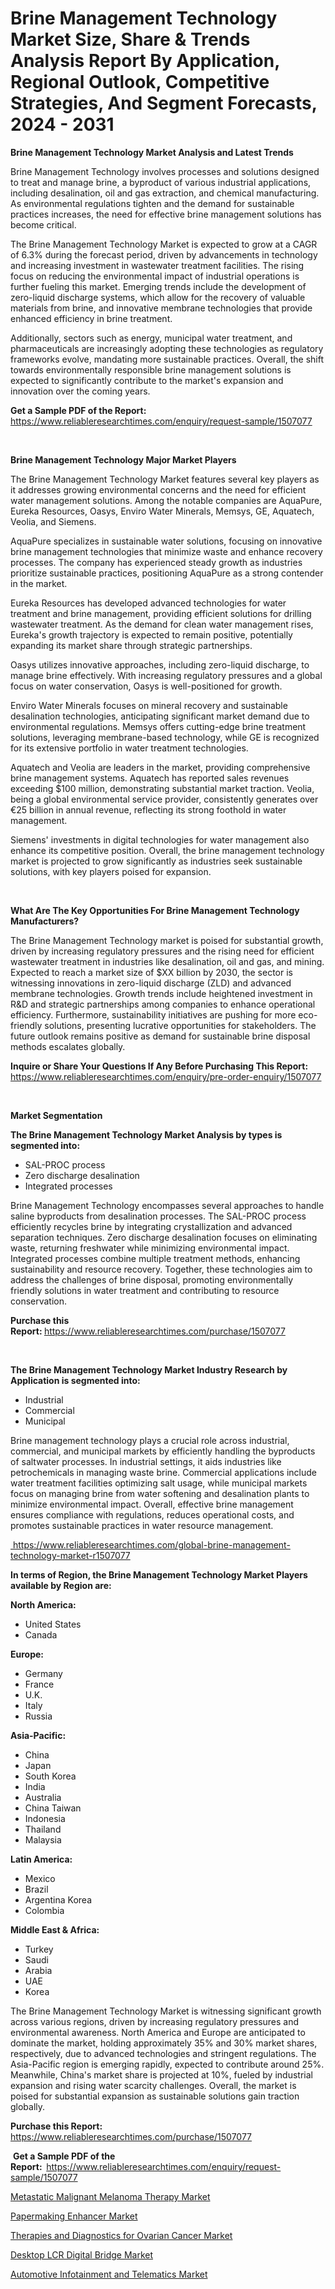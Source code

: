 <p><h1>Brine Management Technology Market Size, Share & Trends Analysis Report By Application, Regional Outlook, Competitive Strategies, And Segment Forecasts, 2024 - 2031</h1></p><p><strong>Brine Management Technology Market Analysis and Latest Trends</strong></p>
<p><p>Brine Management Technology involves processes and solutions designed to treat and manage brine, a byproduct of various industrial applications, including desalination, oil and gas extraction, and chemical manufacturing. As environmental regulations tighten and the demand for sustainable practices increases, the need for effective brine management solutions has become critical. </p><p>The Brine Management Technology Market is expected to grow at a CAGR of 6.3% during the forecast period, driven by advancements in technology and increasing investment in wastewater treatment facilities. The rising focus on reducing the environmental impact of industrial operations is further fueling this market. Emerging trends include the development of zero-liquid discharge systems, which allow for the recovery of valuable materials from brine, and innovative membrane technologies that provide enhanced efficiency in brine treatment. </p><p>Additionally, sectors such as energy, municipal water treatment, and pharmaceuticals are increasingly adopting these technologies as regulatory frameworks evolve, mandating more sustainable practices. Overall, the shift towards environmentally responsible brine management solutions is expected to significantly contribute to the market's expansion and innovation over the coming years.</p></p>
<p><strong>Get a Sample PDF of the Report:&nbsp;</strong> <a href="https://www.reliableresearchtimes.com/enquiry/request-sample/1507077?utm_campaign=1558&utm_medium=2&utm_source=Github&utm_content=ia&utm_term=07122024&utm_id=brine-management-technology">https://www.reliableresearchtimes.com/enquiry/request-sample/1507077</a></p>
<p>&nbsp;</p>
<p><strong>Brine Management Technology Major Market Players</strong></p>
<p><p>The Brine Management Technology Market features several key players as it addresses growing environmental concerns and the need for efficient water management solutions. Among the notable companies are AquaPure, Eureka Resources, Oasys, Enviro Water Minerals, Memsys, GE, Aquatech, Veolia, and Siemens.</p><p>AquaPure specializes in sustainable water solutions, focusing on innovative brine management technologies that minimize waste and enhance recovery processes. The company has experienced steady growth as industries prioritize sustainable practices, positioning AquaPure as a strong contender in the market.</p><p>Eureka Resources has developed advanced technologies for water treatment and brine management, providing efficient solutions for drilling wastewater treatment. As the demand for clean water management rises, Eureka's growth trajectory is expected to remain positive, potentially expanding its market share through strategic partnerships.</p><p>Oasys utilizes innovative approaches, including zero-liquid discharge, to manage brine effectively. With increasing regulatory pressures and a global focus on water conservation, Oasys is well-positioned for growth.</p><p>Enviro Water Minerals focuses on mineral recovery and sustainable desalination technologies, anticipating significant market demand due to environmental regulations. Memsys offers cutting-edge brine treatment solutions, leveraging membrane-based technology, while GE is recognized for its extensive portfolio in water treatment technologies.</p><p>Aquatech and Veolia are leaders in the market, providing comprehensive brine management systems. Aquatech has reported sales revenues exceeding $100 million, demonstrating substantial market traction. Veolia, being a global environmental service provider, consistently generates over €25 billion in annual revenue, reflecting its strong foothold in water management.</p><p>Siemens' investments in digital technologies for water management also enhance its competitive position. Overall, the brine management technology market is projected to grow significantly as industries seek sustainable solutions, with key players poised for expansion.</p></p>
<p>&nbsp;</p>
<p><strong>What Are The Key Opportunities For Brine Management Technology Manufacturers?</strong></p>
<p><p>The Brine Management Technology market is poised for substantial growth, driven by increasing regulatory pressures and the rising need for efficient wastewater treatment in industries like desalination, oil and gas, and mining. Expected to reach a market size of $XX billion by 2030, the sector is witnessing innovations in zero-liquid discharge (ZLD) and advanced membrane technologies. Growth trends include heightened investment in R&D and strategic partnerships among companies to enhance operational efficiency. Furthermore, sustainability initiatives are pushing for more eco-friendly solutions, presenting lucrative opportunities for stakeholders. The future outlook remains positive as demand for sustainable brine disposal methods escalates globally.</p></p>
<p><strong>Inquire or Share Your Questions If Any Before Purchasing This Report:</strong> <a href="https://www.reliableresearchtimes.com/enquiry/pre-order-enquiry/1507077?utm_campaign=1558&utm_medium=2&utm_source=Github&utm_content=ia&utm_term=07122024&utm_id=brine-management-technology">https://www.reliableresearchtimes.com/enquiry/pre-order-enquiry/1507077</a></p>
<p>&nbsp;</p>
<p><strong>Market Segmentation</strong></p>
<p><strong>The Brine Management Technology Market Analysis by types is segmented into:</strong></p>
<p><ul><li>SAL-PROC process</li><li>Zero discharge desalination</li><li>Integrated processes</li></ul></p>
<p><p>Brine Management Technology encompasses several approaches to handle saline byproducts from desalination processes. The SAL-PROC process efficiently recycles brine by integrating crystallization and advanced separation techniques. Zero discharge desalination focuses on eliminating waste, returning freshwater while minimizing environmental impact. Integrated processes combine multiple treatment methods, enhancing sustainability and resource recovery. Together, these technologies aim to address the challenges of brine disposal, promoting environmentally friendly solutions in water treatment and contributing to resource conservation.</p></p>
<p><strong>Purchase this Report:&nbsp;</strong><a href="https://www.reliableresearchtimes.com/purchase/1507077?utm_campaign=1558&utm_medium=2&utm_source=Github&utm_content=ia&utm_term=07122024&utm_id=brine-management-technology">https://www.reliableresearchtimes.com/purchase/1507077</a></p>
<p>&nbsp;</p>
<p><strong>The Brine Management Technology Market Industry Research by Application is segmented into:</strong></p>
<p><ul><li>Industrial</li><li>Commercial</li><li>Municipal</li></ul></p>
<p><p>Brine management technology plays a crucial role across industrial, commercial, and municipal markets by efficiently handling the byproducts of saltwater processes. In industrial settings, it aids industries like petrochemicals in managing waste brine. Commercial applications include water treatment facilities optimizing salt usage, while municipal markets focus on managing brine from water softening and desalination plants to minimize environmental impact. Overall, effective brine management ensures compliance with regulations, reduces operational costs, and promotes sustainable practices in water resource management.</p></p>
<p><a href="https://www.reliableresearchtimes.com/global-brine-management-technology-market-r1507077?utm_campaign=1558&utm_medium=2&utm_source=Github&utm_content=ia&utm_term=07122024&utm_id=brine-management-technology">&nbsp;https://www.reliableresearchtimes.com/global-brine-management-technology-market-r1507077</a></p>
<p><strong>In terms of Region, the Brine Management Technology Market Players available by Region are:</strong></p>
<p>
    <p> <strong> North America: </strong>
        <ul>
            <li>United States</li>
            <li>Canada</li>
        </ul>
        </p> 
    <p> <strong> Europe: </strong>
        <ul>
            <li>Germany</li>
            <li>France</li>
            <li>U.K.</li>
            <li>Italy</li>
            <li>Russia</li>
        </ul>
        </p> 
    <p> <strong> Asia-Pacific: </strong>
        <ul>
            <li>China</li>
            <li>Japan</li>
            <li>South Korea</li>
            <li>India</li>
            <li>Australia</li>
            <li>China Taiwan</li>
            <li>Indonesia</li>
            <li>Thailand</li>
            <li>Malaysia</li>
        </ul>
        </p> 
    <p> <strong> Latin America: </strong>
        <ul>
            <li>Mexico</li>
            <li>Brazil</li>
            <li>Argentina Korea</li>
            <li>Colombia</li>
        </ul>
        </p> 
    <p> <strong> Middle East & Africa: </strong>
        <ul>
            <li>Turkey</li>
            <li>Saudi</li>
            <li>Arabia</li>
            <li>UAE</li>
            <li>Korea</li>
        </ul>
    </p>
    </p>
<p><p>The Brine Management Technology Market is witnessing significant growth across various regions, driven by increasing regulatory pressures and environmental awareness. North America and Europe are anticipated to dominate the market, holding approximately 35% and 30% market shares, respectively, due to advanced technologies and stringent regulations. The Asia-Pacific region is emerging rapidly, expected to contribute around 25%. Meanwhile, China's market share is projected at 10%, fueled by industrial expansion and rising water scarcity challenges. Overall, the market is poised for substantial expansion as sustainable solutions gain traction globally.</p></p>
<p><strong>Purchase this Report: </strong><a href="https://www.reliableresearchtimes.com/purchase/1507077?utm_campaign=1558&utm_medium=2&utm_source=Github&utm_content=ia&utm_term=07122024&utm_id=brine-management-technology">https://www.reliableresearchtimes.com/purchase/1507077</a></p>
<p>&nbsp;<strong>Get a Sample PDF of the Report:&nbsp;&nbsp;</strong><a href="https://www.reliableresearchtimes.com/enquiry/request-sample/1507077?utm_campaign=1558&utm_medium=2&utm_source=Github&utm_content=ia&utm_term=07122024&utm_id=brine-management-technology">https://www.reliableresearchtimes.com/enquiry/request-sample/1507077</a></p>
<p><strong></strong></p>
<p><p><a href="https://www.linkedin.com/pulse/global-metastatic-malignant-melanoma-therapy-market-outlook-vr2oe?utm_campaign=1558&utm_medium=2&utm_source=Github&utm_content=ia&utm_term=07122024&utm_id=brine-management-technology">Metastatic Malignant Melanoma Therapy Market</a></p><p><a href="https://issuu.com/reportprime-2/docs/papermaking-enhancer-market-size-2030.pptx?utm_campaign=1558&utm_medium=2&utm_source=Github&utm_content=ia&utm_term=07122024&utm_id=brine-management-technology">Papermaking Enhancer Market</a></p><p><a href="https://www.linkedin.com/pulse/the-hashub-gdiff?utm_campaign=1558&utm_medium=2&utm_source=Github&utm_content=ia&utm_term=07122024&utm_id=brine-management-technology">Therapies and Diagnostics for Ovarian Cancer Market</a></p><p><a href="https://issuu.com/reportprime-2/docs/desktop-lcr-digital-bridge-market-size-2030.pptx?utm_campaign=1558&utm_medium=2&utm_source=Github&utm_content=ia&utm_term=07122024&utm_id=brine-management-technology">Desktop LCR Digital Bridge Market</a></p><p><a href="https://www.linkedin.com/pulse/detailed-automotive-infotainment-telematics-market-trend-ofmce?utm_campaign=1558&utm_medium=2&utm_source=Github&utm_content=ia&utm_term=07122024&utm_id=brine-management-technology">Automotive Infotainment and Telematics Market</a></p></p>